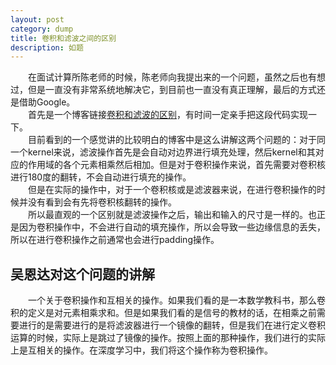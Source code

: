 ```yaml
---
layout: post
category: dump
title: 卷积和滤波之间的区别
description: 如题
---
```


　　在面试计算所陈老师的时候，陈老师向我提出来的一个问题，虽然之后也有想过，但是一直没有非常系统地解决它，到目前也一直没有真正理解，最后的方式还是借助Google。<br>
　　首先是一个博客链接[卷积和滤波的区别](https://blog.csdn.net/sinat_34546420/article/details/78142735)，有时间一定亲手把这段代码实现一下。<br>
　　目前看到的一个感觉讲的比较明白的博客中是这么讲解这两个问题的：对于同一个kernel来说，滤波操作首先是会自动对边界进行填充处理，然后kernel和其对应的作用域的各个元素相乘然后相加。但是对于卷积操作来说，首先需要对卷积核进行180度的翻转，不会自动进行填充的操作。<br>
　　但是在实际的操作中，对于一个卷积核或是滤波器来说，在进行卷积操作的时候并没有看到会有先将卷积核翻转的操作。<br>
　　所以最直观的一个区别就是滤波操作之后，输出和输入的尺寸是一样的。也正是因为卷积操作中，不会进行自动的填充操作，所以会导致一些边缘信息的丢失，所以在进行卷积操作之前通常也会进行padding操作。

## 吴恩达对这个问题的讲解
　　一个关于卷积操作和互相关的操作。如果我们看的是一本数学教科书，那么卷积的定义是对元素相乘求和。但是如果我们看的是信号的教材的话，在相乘之前需要进行的是需要进行的是将滤波器进行一个镜像的翻转，但是我们在进行定义卷积运算的时候，实际上是跳过了镜像的操作。按照上面的那种操作，我们进行的实际上是互相关的操作。在深度学习中，我们将这个操作称为卷积操作。